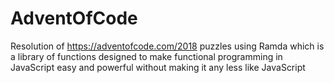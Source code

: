 # AdventOfCode

Resolution of https://adventofcode.com/2018 puzzles using Ramda which is a library of functions designed to make functional programming in JavaScript easy and powerful without making it any less like JavaScript